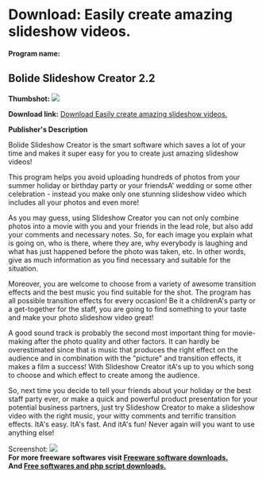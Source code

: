 # Download: Easily create amazing slideshow videos.

**Program name:**

## Bolide Slideshow Creator 2.2

  
**Thumbshot:** ![](http://www.freewarefiles.com/screenshot/bolidesscrtr_md.jpg)   
  
**Download link:** [Download Easily create amazing slideshow videos.](http://freesoftwares.boysofts.com/Bolide-Slideshow-Creator_program_74680.html)  
  


**Publisher's Description**  
  


Bolide Slideshow Creator is the smart software which saves a lot of your time and makes it super easy for you to create just amazing slideshow videos! 

This program helps you avoid uploading hundreds of photos from your summer holiday or birthday party or your friendsA' wedding or some other celebration - instead you make only one stunning slideshow video which includes all your photos and even more!

As you may guess, using Slideshow Creator you can not only combine photos into a movie with you and your friends in the lead role, but also add your comments and necessary notes. So, for each image you explain what is going on, who is there, where they are, why everybody is laughing and what has just happened before the photo was taken, etc. In other words, give as much information as you find necessary and suitable for the situation.

Moreover, you are welcome to choose from a variety of awesome transition effects and the best music you find suitable for the shot. The program has all possible transition effects for every occasion! Be it a childrenA's party or a get-together for the staff, you are going to find something to your taste and make your photo slideshow video great! 

A good sound track is probably the second most important thing for movie-making after the photo quality and other factors. It can hardly be overestimated since that is music that produces the right effect on the audience and in combination with the "picture" and transition effects, it makes a film a success! With Slideshow Creator itA's up to you which song to choose and which effect to create among the audience.

So, next time you decide to tell your friends about your holiday or the best staff party ever, or make a quick and powerful product presentation for your potential business partners, just try Slideshow Creator to make a slideshow video with the right music, your witty comments and terrific transition effects. ItA's easy. ItA's fast. And itA's fun! Never again will you want to use anything else!

  
  
Screenshot: ![](http://www.freewarefiles.com/screenshot/bolidesscrtr.jpg)   
**For more freeware softwares visit [Freeware software downloads.](http://freesoftwares.boysofts.com/)**   
**And [Free softwares and php script downloads.](http://www.boysofts.com/)**

